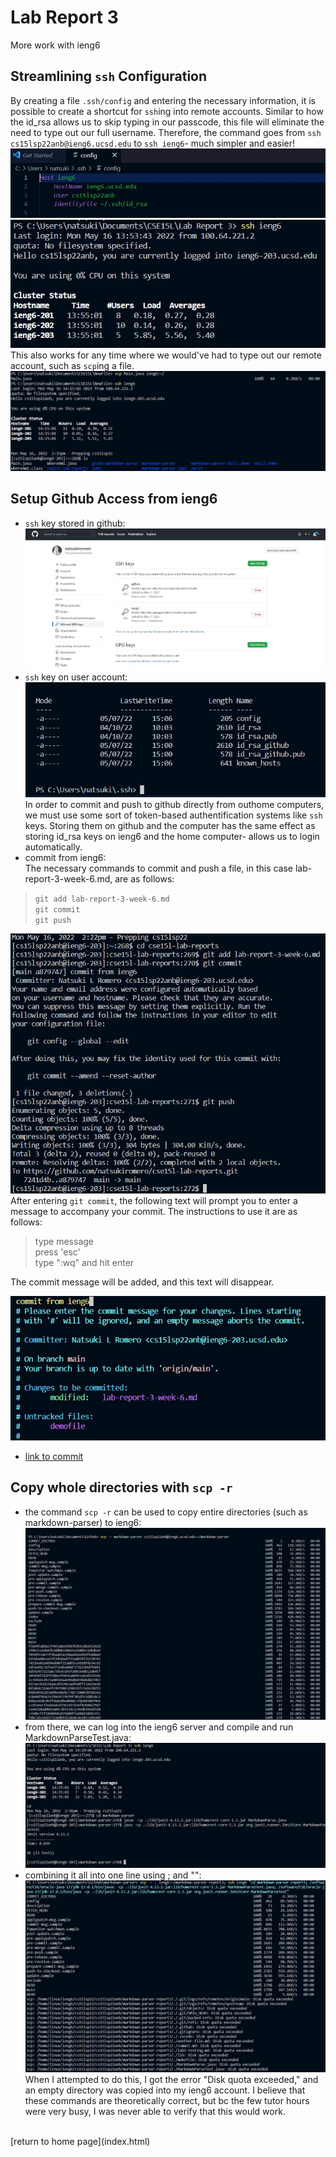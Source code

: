 # Lab Report 3
More work with ieng6 <br>

## Streamlining ```ssh``` Configuration <br>
By creating a file ```.ssh/config``` and entering the necessary information, it is possible to create a shortcut for ```ssh```ing into remote accounts. Similar to how the id_rsa allows us to skip typing in our passcode, this file will eliminate the need to type out our full username. Therefore, the command goes from ```ssh cs15lsp22anb@ieng6.ucsd.edu``` to ```ssh ieng6```- much simpler and easier! <br>
![Image](config.jpg)<br>
![Image](ssh-login.jpg) <br>
This also works for any time where we would've had to type out our remote account, such as ```scp```ing a file. <br>
![Image](scp.jpg)<br>

## Setup Github Access from ieng6 <br>
- ```ssh``` key stored in github: <br>
![Image](github-ssh.jpg) <br>
- ```ssh``` key on user account: <br>
![Image](id-file.jpg) <br>
In order to commit and push to github directly from outhome computers, we must use some sort of token-based authentification systems like ```ssh``` keys. Storing them on github and the computer has the same effect as storing id_rsa keys on ieng6 and the home computer- allows us to login automatically. <br>
- commit from ieng6: <br>
The necessary commands to commit and push a file, in this case lab-report-3-week-6.md, are as follows: <br>
> ```git add lab-report-3-week-6.md``` <br>
> ```git commit``` <br>
> ```git push``` <br>

![Image](commit.jpg) <br>
After entering ```git commit```, the following text will prompt you to enter a message to accompany your commit. The instructions to use it are as follows: <br>
> type message <br>
> press 'esc' <br>
> type ":wq" and hit enter <br>

The commit message will be added, and this text will disappear.

![Image](commit-message.jpg) <br>

- [link to commit](https://github.com/natsukiromero/cse15l-lab-reports/commit/a8797473361ae5a3f2635605292868e1fbccf1bb) <br>

## Copy whole directories with ```scp -r``` <br>
- the command ```scp -r``` can be used to copy entire directories (such as markdown-parser) to ieng6: <br>
![Image](3.1.jpg) <br>
- from there, we can log into the ieng6 server and compile and run MarkdownParseTest.java: <br>
![Image](test.jpg) <br>
- combining it all into one line using ; and "":
![Image](scp-r.jpg) <br>
When I attempted to do this, I got the error "Disk quota exceeded," and an empty directory was copied into my ieng6 account. I believe that these commands are theoretically correct, but bc the few tutor hours were very busy, I was never able to verify that this would work.
<br>
[return to home page](index.html)